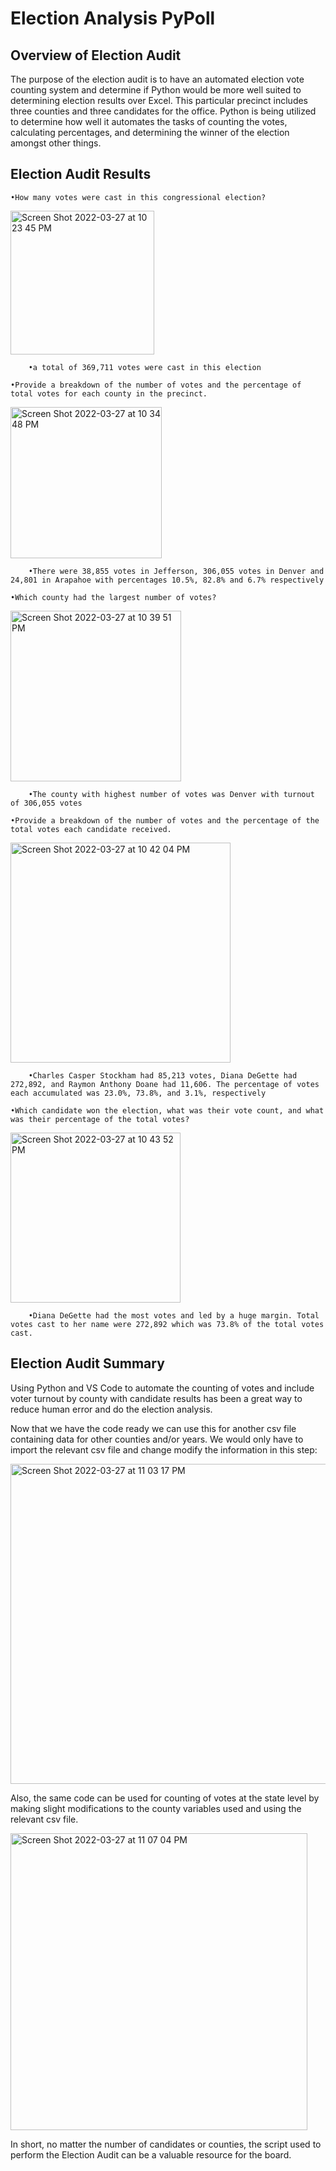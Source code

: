# Election Analysis PyPoll

## Overview of Election Audit

The purpose of the election audit is to have an automated election vote counting system and determine if Python would be more well suited to determining election results over Excel. This particular precinct includes three counties and three candidates for the office. Python is being utilized to determine how well it automates the tasks of counting the votes, calculating percentages, and determining the winner of the election amongst other things.


## Election Audit Results
	•How many votes were cast in this congressional election?
<img width="230" alt="Screen Shot 2022-03-27 at 10 23 45 PM" src="https://user-images.githubusercontent.com/100812308/160320844-797c684a-392a-4f1c-a95f-d337a0597005.png">

	
		•a total of 369,711 votes were cast in this election

	•Provide a breakdown of the number of votes and the percentage of total votes for each county in the precinct.

<img width="242" alt="Screen Shot 2022-03-27 at 10 34 48 PM" src="https://user-images.githubusercontent.com/100812308/160320864-d18d4b71-bdcc-405b-ba2c-203146e95dbe.png">
		

		•There were 38,855 votes in Jefferson, 306,055 votes in Denver and 24,801 in Arapahoe with percentages 10.5%, 82.8% and 6.7% respectively

	•Which county had the largest number of votes?
		
<img width="273" alt="Screen Shot 2022-03-27 at 10 39 51 PM" src="https://user-images.githubusercontent.com/100812308/160320883-e88642ce-87db-4058-bec4-dbd1135c2415.png">

		•The county with highest number of votes was Denver with turnout of 306,055 votes

	•Provide a breakdown of the number of votes and the percentage of the total votes each candidate received.
		
<img width="352" alt="Screen Shot 2022-03-27 at 10 42 04 PM" src="https://user-images.githubusercontent.com/100812308/160320907-e1bf2b23-e997-4291-a56b-62c83cdb48ae.png">

		•Charles Casper Stockham had 85,213 votes, Diana DeGette had 272,892, and Raymon Anthony Doane had 11,606. The percentage of votes each accumulated was 23.0%, 73.8%, and 3.1%, respectively

	•Which candidate won the election, what was their vote count, and what was their percentage of the total votes?
		
<img width="272" alt="Screen Shot 2022-03-27 at 10 43 52 PM" src="https://user-images.githubusercontent.com/100812308/160320929-b5ac0a23-1467-47f0-8160-ff6dd73d8bc3.png">

	
		•Diana DeGette had the most votes and led by a huge margin. Total votes cast to her name were 272,892 which was 73.8% of the total votes cast. 



## Election Audit Summary

Using Python and VS Code to automate the counting of votes and include voter turnout by county with candidate results has been a great way to reduce human error and do the election analysis. 

Now that we have the code ready we can use this for another csv file containing data for other counties and/or years. We would only have to import the relevant csv file and change modify the information in this step:

<img width="512" alt="Screen Shot 2022-03-27 at 11 03 17 PM" src="https://user-images.githubusercontent.com/100812308/160320968-fc7d5b88-37ce-4d15-abc6-a530c0b9d04b.png">



Also, the same code can be used for counting of votes at the state level by making slight modifications to the county variables used and using the relevant csv file. 

<img width="475" alt="Screen Shot 2022-03-27 at 11 07 04 PM" src="https://user-images.githubusercontent.com/100812308/160320997-018bde44-a559-41af-8cbd-9379af8cbb12.png">


In short, no matter the number of candidates or counties, the script used to perform the Election Audit can be a valuable resource for the board. 



